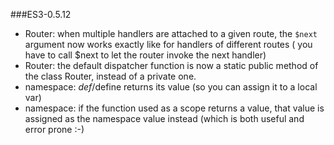 ###ES3-0.5.12
  - Router: when multiple handlers are attached to a given route, the `$next` argument now works exactly like for handlers of different routes ( you have to call $next to let the router invoke the next handler)
  - Router: the default dispatcher function is now a static public method of the class Router, instead of a private one.
  - namespace: $def/$define returns its value (so you can assign it to a local var)
  - namespace: if the function used as a scope returns a value, that value is assigned as the namespace value instead (which is both useful and error prone :-)